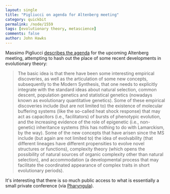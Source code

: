 ```yaml
---
layout: single 
title: "Pigliucci on agenda for Altenberg meeting" 
category: quickbit
permalink: /node/1559
tags: [evolutionary theory, metascience] 
comments: false 
author: John Hawks 
---
```


Massimo Pigliucci <a href="http://rationallyspeaking.blogspot.com/2008/07/is-there-fundamental-scientific.html">describes the agenda</a> for the upcoming Altenberg meeting, attempting to hash out the place of some recent developments in evolutionary theory: 

<blockquote>The basic idea is that there have been some interesting empirical discoveries, as well as the articulation of some new concepts, subsequently to the Modern Synthesis, that one needs to explicitly integrate with the standard ideas about natural selection, common descent, population genetics and statistical genetics (nowadays known as evolutionary quantitative genetics). Some of these empirical discoveries include (but are not limited to) the existence of molecular buffering systems (like the so-called heat shock response) that may act as capacitors (i.e., facilitators) of bursts of phenotypic evolution, and the increasing evidence of the role of epigenetic (i.e., non-genetic) inheritance systems (this has nothing to do with Lamarckism, by the way). Some of the new concepts that have arisen since the MS include (but again are not limited to) the idea of evolvability (that different lineages have different propensities to evolve novel structures or functions), complexity theory (which opens the possibility of natural sources of organic complexity other than natural selection), and accommodation (a developmental process that may facilitate the coordinated appearance of complex traits in short evolutionary periods).</blockquote>

It's interesting that there is so much public access to what is essentially a small private conference (via <a href="http://scienceblogs.com/pharyngula/2008/07/altenberg_meeting_next_week_ex.php">Pharyngula</a>). 

